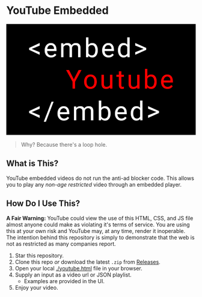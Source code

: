 # YouTube Embedded

![YouTube Embedded header image](./assets/images/header.png)

>
> Why? Because there's a loop hole.
>

## What is This?

YouTube embedded videos do not run the anti-ad blocker code.
This allows you to play any _non-age restricted_ video through an embedded player.

## How Do I Use This?

**A Fair Warning:** YouTube could view the use of this HTML, CSS, and JS file almost anyone could make as violating it's terms of service. You are using this at your own risk and YouTube may, at any time, render it inoperable. The intention behind this repository is simply to demonstrate that the web is not as restricted as many companies report.

1. Star this repository.
1. Clone this repo _or_ download the latest `.zip` from [Releases](https://github.com/Sorcerio/YouTube-Embedded/releases).
1. Open your local [./youtube.html](./youtube.html) file in your browser.
1. Supply an input as a video url or JSON playlist.
    * Examples are provided in the UI.
1. Enjoy your video.
